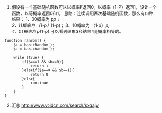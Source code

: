 1. 假设有一个基础随机函数可以以概率P返回0，以概率（1-P）返回1，设计一个函数，以等概率返回0和1。
思路：连续调用两次基础随机函数，那么有四种结果：
1、00概率为
p*p；  
2、11概率为
（1-p）*(1-p)；
3、10概率为
（1-p）*p;      
4、01概率为
p*(1-p)     可以看到结果3和结果4是概率相等的。

```
function random() {
    $a = basicRandom();
    $b = basicRandom();

    while (true) {
        if($a==1 && $b==0){
            return 1;
        }elseif($a==0 && $b==1){
            return 0
        }else{
            continue;
        }
    }
}
```

2. 汇总
http://www.voidcn.com/search/sxqajw
